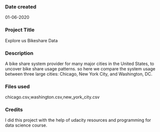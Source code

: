 ### Date created
01-06-2020

### Project Title
Explore us Bikeshare Data

### Description
A bike share system provider for many major cities in the United States,
to uncover bike share usage patterns. so here we compare the system usage between three large cities: Chicago, New York City, and Washington, DC.

### Files used
chicago.csv,washington.csv,new_york_city.csv

### Credits
I did this project with the help of udacity resources and programming for data science course.

